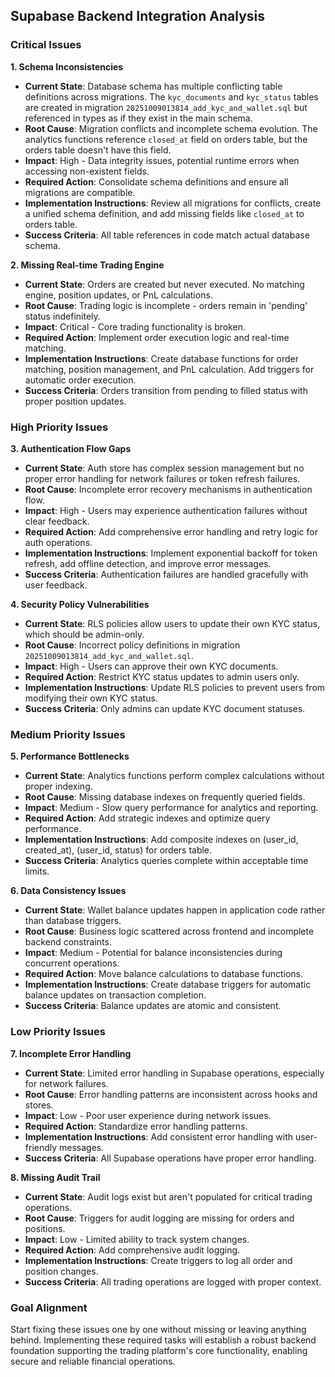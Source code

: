 ## Supabase Backend Integration Analysis

### Critical Issues

**1. Schema Inconsistencies**

- **Current State**: Database schema has multiple conflicting table definitions across migrations. The `kyc_documents` and `kyc_status` tables are created in migration `20251009013814_add_kyc_and_wallet.sql` but referenced in types as if they exist in the main schema.
- **Root Cause**: Migration conflicts and incomplete schema evolution. The analytics functions reference `closed_at` field on orders table, but the orders table doesn't have this field.
- **Impact**: High - Data integrity issues, potential runtime errors when accessing non-existent fields.
- **Required Action**: Consolidate schema definitions and ensure all migrations are compatible.
- **Implementation Instructions**: Review all migrations for conflicts, create a unified schema definition, and add missing fields like `closed_at` to orders table.
- **Success Criteria**: All table references in code match actual database schema.

**2. Missing Real-time Trading Engine**

- **Current State**: Orders are created but never executed. No matching engine, position updates, or PnL calculations.
- **Root Cause**: Trading logic is incomplete - orders remain in 'pending' status indefinitely.
- **Impact**: Critical - Core trading functionality is broken.
- **Required Action**: Implement order execution logic and real-time matching.
- **Implementation Instructions**: Create database functions for order matching, position management, and PnL calculation. Add triggers for automatic order execution.
- **Success Criteria**: Orders transition from pending to filled status with proper position updates.

### High Priority Issues

**3. Authentication Flow Gaps**

- **Current State**: Auth store has complex session management but no proper error handling for network failures or token refresh failures.
- **Root Cause**: Incomplete error recovery mechanisms in authentication flow.
- **Impact**: High - Users may experience authentication failures without clear feedback.
- **Required Action**: Add comprehensive error handling and retry logic for auth operations.
- **Implementation Instructions**: Implement exponential backoff for token refresh, add offline detection, and improve error messages.
- **Success Criteria**: Authentication failures are handled gracefully with user feedback.

**4. Security Policy Vulnerabilities**

- **Current State**: RLS policies allow users to update their own KYC status, which should be admin-only.
- **Root Cause**: Incorrect policy definitions in migration `20251009013814_add_kyc_and_wallet.sql`.
- **Impact**: High - Users can approve their own KYC documents.
- **Required Action**: Restrict KYC status updates to admin users only.
- **Implementation Instructions**: Update RLS policies to prevent users from modifying their own KYC status.
- **Success Criteria**: Only admins can update KYC document statuses.

### Medium Priority Issues

**5. Performance Bottlenecks**

- **Current State**: Analytics functions perform complex calculations without proper indexing.
- **Root Cause**: Missing database indexes on frequently queried fields.
- **Impact**: Medium - Slow query performance for analytics and reporting.
- **Required Action**: Add strategic indexes and optimize query performance.
- **Implementation Instructions**: Add composite indexes on (user_id, created_at), (user_id, status) for orders table.
- **Success Criteria**: Analytics queries complete within acceptable time limits.

**6. Data Consistency Issues**

- **Current State**: Wallet balance updates happen in application code rather than database triggers.
- **Root Cause**: Business logic scattered across frontend and incomplete backend constraints.
- **Impact**: Medium - Potential for balance inconsistencies during concurrent operations.
- **Required Action**: Move balance calculations to database functions.
- **Implementation Instructions**: Create database triggers for automatic balance updates on transaction completion.
- **Success Criteria**: Balance updates are atomic and consistent.

### Low Priority Issues

**7. Incomplete Error Handling**

- **Current State**: Limited error handling in Supabase operations, especially for network failures.
- **Root Cause**: Error handling patterns are inconsistent across hooks and stores.
- **Impact**: Low - Poor user experience during network issues.
- **Required Action**: Standardize error handling patterns.
- **Implementation Instructions**: Add consistent error handling with user-friendly messages.
- **Success Criteria**: All Supabase operations have proper error handling.

**8. Missing Audit Trail**

- **Current State**: Audit logs exist but aren't populated for critical trading operations.
- **Root Cause**: Triggers for audit logging are missing for orders and positions.
- **Impact**: Low - Limited ability to track system changes.
- **Required Action**: Add comprehensive audit logging.
- **Implementation Instructions**: Create triggers to log all order and position changes.
- **Success Criteria**: All trading operations are logged with proper context.

### Goal Alignment

Start fixing these issues one by one without missing or leaving anything behind. Implementing these required tasks will establish a robust backend foundation supporting the trading platform's core functionality, enabling secure and reliable financial operations.
